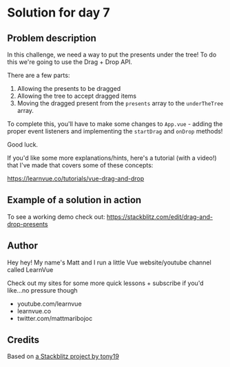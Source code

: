 # Solution for day 7

## Problem description

In this challenge, we need a way to put the presents under the tree! To do this we're going to use the Drag + Drop API.

There are a few parts:

1. Allowing the presents to be dragged
2. Allowing the tree to accept dragged items
3. Moving the dragged present from the `presents` array to the `underTheTree` array.

To complete this, you'll have to make some changes to `App.vue` - adding the proper event listeners and implementing the `startDrag` and `onDrop` methods!

Good luck.

If you'd like some more explanations/hints, here's a tutorial (with a video!) that I've made that covers some of these concepts:

https://learnvue.co/tutorials/vue-drag-and-drop

## Example of a solution in action

To see a working demo check out: https://stackblitz.com/edit/drag-and-drop-presents

## Author

Hey hey! My name's Matt and I run a little Vue website/youtube channel called LearnVue

Check out my sites for some more quick lessons + subscribe if you'd like...no pressure though

- youtube.com/learnvue
- learnvue.co
- twitter.com/mattmaribojoc

## Credits

Based on [a Stackblitz project by tony19](https://stackblitz.com/edit/vue3-vite-starter)
